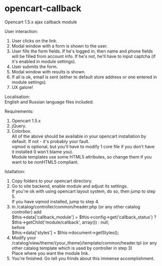 opencart-callback
=================

Opencart 1.5.x ajax callback module

User interaction:

1.  User clicks on the link.  
2.  Modal window with a form is shown to the user.  
3.  User fills the form fields. 
If he's logged in, then name and phone fields will be filled from account info. 
If he's not, he'll have to input captcha (if it's enabled in module settings).
4.  User submits the form.
5.  Modal window with results is shown.
6.  If all is ok, email is sent (either to default store address or one entered in module settings).
7.  UX galore!

Localisation:  
English and Russian language files included.

Requirements:

1.  Opencart 1.5.x  
2.  jQuery.  
2.  Colorbox.  
All of the above should be available in your opencart installation by default. If not - it's probably your fault.  
vqmod is optional, but you'll have to modify 1 core file if you don't have it installed (I won't blame you).  
Module templates use some HTML5 attributes, so change them if you want to be nonHTML5 compliant.  

Istallation:

1. Copy folders to your opencart directory.  
2. Go to site backend, enable module and adjust its settings.  
If you're ok with using opencart layout system, do so, then jump to step 5.  
If you have vqmod installed, jump to step 4.  
3. In /catalog/controller/common/header.php (or any other catalog controller) add  
    $this->data['callback_module'] = $this->config->get('callback_status') ? $this->getChild('module/callback', array()) : null;  
   before   
    $this->data['styles'] = $this->document->getStyles();  
4. Modify your /catalog/view/theme/{your_theme}/template/common/header.tpl (or any other catalog template which is used by controller in step 3)  
   Place <?php echo $callback_module; ?> where you want the module link.  
5. You're finished. Go tell you frinds about this immense accomplishment.  
